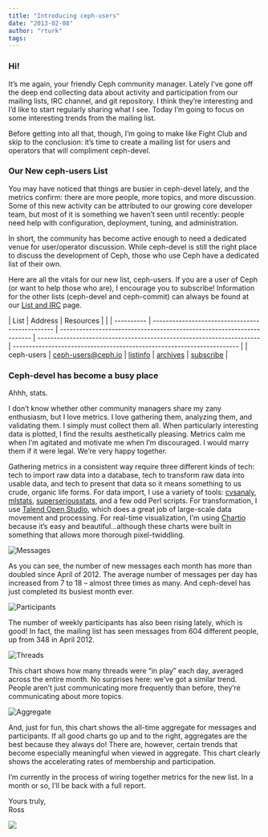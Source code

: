 ```yaml
---
title: "Introducing ceph-users"
date: "2013-02-08"
author: "rturk"
tags:
---
```


### Hi!

It’s me again, your friendly Ceph community manager. Lately I’ve gone off the deep end collecting data about activity and participation from our mailing lists, IRC channel, and git repository. I think they’re interesting and I’d like to start regularly sharing what I see. Today I’m going to focus on some interesting trends from the mailing list.

Before getting into all that, though, I’m going to make like Fight Club and skip to the conclusion: it’s time to create a mailing list for users and operators that will compliment ceph-devel.

### Our New ceph-users List

You may have noticed that things are busier in ceph-devel lately, and the metrics confirm: there are more people, more topics, and more discussion. Some of this new activity can be attributed to our growing core developer team, but most of it is something we haven’t seen until recently: people need help with configuration, deployment, tuning, and administration.

In short, the community has become active enough to need a dedicated venue for user/operator discussion. While ceph-devel is still the right place to discuss the development of Ceph, those who use Ceph have a dedicated list of their own.

Here are all the vitals for our new list, ceph-users. If you are a user of Ceph (or want to help those who are), I encourage you to subscribe! Information for the other lists (ceph-devel and ceph-commit) can always be found at our [List and IRC](http://ceph.com/resources/mailing-list-irc/) page.

| List       | Address                                         | Resources                                                             |                                                                       |
| ---------- | ----------------------------------------------- | --------------------------------------------------------------------- | --------------------------------------------------------------------- | ---------------------------------------------------------------------- |
| ceph-users | [ceph-users@ceph.io](mailto:ceph-users@ceph.io) | [listinfo](https://lists.ceph.io/postorius/lists/ceph-users.ceph.io/) | [archives](https://lists.ceph.io/hyperkitty/list/ceph-users@ceph.io/) | [subscribe](https://lists.ceph.io/postorius/lists/ceph-users.ceph.io/) |

### Ceph-devel has become a busy place

Ahhh, stats.

I don’t know whether other community managers share my zany enthusiasm, but I love metrics. I love gathering them, analyzing them, and validating them. I simply must collect them all. When particularly interesting data is plotted, I find the results aesthetically pleasing. Metrics calm me when I’m agitated and motivate me when I’m discouraged. I would marry them if it were legal. We’re very happy together.

Gathering metrics in a consistent way require three different kinds of tech: tech to import raw data into a database, tech to transform raw data into usable data, and tech to present that data so it means something to us crude, organic life forms. For data import, I use a variety of tools: [cvsanaly](https://github.com/MetricsGrimoire/CVSAnalY), [mlstats](https://github.com/MetricsGrimoire/MailingListStats/), [superseriousstats](https://github.com/tommyrot/superseriousstats), and a few odd Perl scripts. For transformation, I use [Talend Open Studio](http://www.talend.com/products/data-integration), which does a great job of large-scale data movement and processing. For real-time visualization, I’m using [Chartio](http://chartio.com) because it’s easy and beautiful…although these charts were built in something that allows more thorough pixel-twiddling.

![Messages](images/messages.png "messages.png")

As you can see, the number of new messages each month has more than doubled since April of 2012. The average number of messages per day has increased from 7 to 18 – almost three times as many. And ceph-devel has just completed its busiest month ever.

![Participants](images/participants.png "participants.png")

The number of weekly participants has also been rising lately, which is good! In fact, the mailing list has seen messages from 604 different people, up from 348 in April 2012.

![Threads](images/threads.png "threads.png")

This chart shows how many threads were “in play” each day, averaged across the entire month. No surprises here: we’ve got a similar trend. People aren’t just communicating more frequently than before, they’re communicating about more topics.

![Aggregate](images/aggregate.png "aggregate.png")

And, just for fun, this chart shows the all-time aggregate for messages and participants. If all good charts go up and to the right, aggregates are the best because they always do! There are, however, certain trends that become especially meaningful when viewed in aggregate. This chart clearly shows the accelerating rates of membership and participation.

I’m currently in the process of wiring together metrics for the new list. In a month or so, I’ll be back with a full report.

Yours truly,  
Ross

![](http://track.hubspot.com/__ptq.gif?a=268973&k=14&bu=http://ceph.com&r=http://ceph.com/community/introducing-ceph-users/&bvt=rss&p=wordpress)
